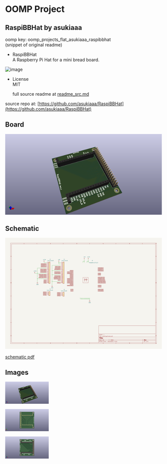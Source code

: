 # OOMP Project  
## RaspiBBHat  by asukiaaa  
  
oomp key: oomp_projects_flat_asukiaaa_raspibbhat  
(snippet of original readme)  
  
- RaspiBBHat  
A Raspberry Pi Hat for a mini bread board.  
  
![image](./image/pcb_preview.png)  
  
- License  
MIT  
  
  full source readme at [readme_src.md](readme_src.md)  
  
source repo at: [https://github.com/asukiaaa/RaspiBBHat](https://github.com/asukiaaa/RaspiBBHat)  
## Board  
  
[![working_3d.png](working_3d_600.png)](working_3d.png)  
## Schematic  
  
[![working_schematic.png](working_schematic_600.png)](working_schematic.png)  
  
[schematic pdf](working_schematic.pdf)  
## Images  
  
[![working_3d.png](working_3d_140.png)](working_3d.png)  
  
[![working_3d_back.png](working_3d_back_140.png)](working_3d_back.png)  
  
[![working_3d_front.png](working_3d_front_140.png)](working_3d_front.png)  
